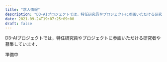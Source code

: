 ```yaml
---
title: "求人情報"
description: "D3-AIプロジェクトでは，特任研究員やプロジェクトに参画いただける研究者や募集しています．"
date: 2021-09-24T19:07:25+09:00
draft: false
---
```


D3-AIプロジェクトでは，特任研究員やプロジェクトに参画いただける研究者や募集しています．

準備中
